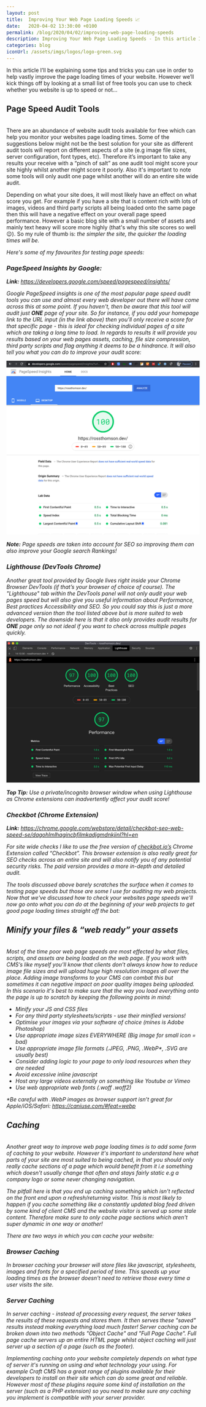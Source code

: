 ```yaml
---
layout: post
title:  Improving Your Web Page Loading Speeds 📈
date:   2020-04-02 13:30:00 +0100
permalink: /blog/2020/04/02/improving-web-page-loading-speeds
description: Improving Your Web Page Loading Speeds - In this article I explain how to audit and improve your websites page loading times?
categories: blog
iconUrl: /assets/imgs/logos/logo-green.svg 
---
```


In this article I’ll be explaining some tips and tricks you can use in order to help vastly improve the page loading times of your website. However we’ll kick things off by looking at a small list of free tools you can use to check whether you website is up to speed or not... 

<h2>Page Speed Audit Tools</h2>
<br>
There are an abundance of website audit tools available for free which can help you monitor your websites page loading times. Some of the suggestions below might not be the best solution for your site as different audit tools will report on different aspects of a site (e.g image file sizes, server configuration, font types, etc). Therefore it’s important to take any results your receive with a “pinch of salt” as one audit tool might score your site highly whilst another might score it poorly. Also it's important to note some tools will only audit one page whilst another will do an entire site wide audit.

Depending on what your site does, it will most likely have an effect on what score you get. For example if you have a site that is content rich with lots of images, videos and third party scripts all being loaded onto the same page then this will have a negative effect on your overall page speed performance. However a basic blog site with a small number of assets and mainly text heavy will score more highly (that's why this site scores so well 😉). So my rule of thumb is: <i>the simpler the site, the quicker the loading times will be<i>.

Here's some of my favourites for testing page speeds:

<h3>PageSpeed Insights by Google:</h3>

<strong>Link:</strong> <a href="https://developers.google.com/speed/pagespeed/insights/" target="_blank" rel="noopener">https://developers.google.com/speed/pagespeed/insights/</a>

Google PageSpeed insights is one of the most popular page speed audit tools you can use and almost every web developer out there will have come across this at some point. If you haven't, then be aware that this tool will audit just <strong>ONE</strong> page of your site. So for instance, if you add your homepage link to the URL input (in the link above) then you’ll only receive a score for that specific page - this is ideal for checking individual pages of a site which are taking a long time to load. In regards to results it will provide you results based on your web pages assets, caching, file size compression, third party scripts and flag anything it deems to be a hindrance. It will also tell you what you can do to improve your audit score:

<img src="/assets/imgs/blog/pagespeed-insights-result.jpg" alt="PageSpeed Insights Result">

<strong>Note:</strong> Page speeds are taken into account for SEO so improving them can also improve your Google search Rankings!

<h3>Lighthouse (DevTools Chrome)</h3>

Another great tool provided by Google lives right inside your Chrome Browser DevTools (if that’s your browser of choice of course). The "Lighthouse" tab within the DevTools panel will not only audit your web pages speed but will also give you useful information about Performance, Best practices Accessibility and SEO. So you could say this is just a more advanced version than the tool listed above but is more suited to web developers. The downside here is that it also only provides audit results for <strong>ONE</strong> page only so not ideal if you want to check across multiple pages quickly.

<img src="/assets/imgs/blog/lighthouse-result.jpg" alt="Lighthouse Result">

<strong>Top Tip:</strong> Use a private/incognito browser window when using Lighthouse as Chrome extensions can inadvertently affect your audit score!

<h3>Checkbot (Chrome Extension)</h3>

<strong>Link:</strong> <a href="https://chrome.google.com/webstore/detail/checkbot-seo-web-speed-se/dagohlmlhagincbfilmkadjgmdnkjinl?hl=en" target="_blank" rel="noopener">https://chrome.google.com/webstore/detail/checkbot-seo-web-speed-se/dagohlmlhagincbfilmkadjgmdnkjinl?hl=en</a>

For site wide checks I like to use the free version of <a href="https://www.checkbot.io/" target="_blank" rel="noopener">checkbot.io’s</a> Chrome Extension called “Checkbot”. This browser extension is also really great for SEO checks across an entire site and will also notify you of any potential security risks. The paid version provides a more in-depth and detailed audit. 

The tools discussed above barely scratches the surface when it comes to testing page speeds but those are some I use for auditing my web projects. Now that we've discussed how to check your websites page speeds we'll now go onto what you can do at the beginning of your web projects to get good page loading times straight off the bat:

<h2>Minify your files & “web ready” your assets</h2>
<br>
Most of the time poor web page speeds are most effected by what files, scripts, and assets are being loaded on the web page. If you work with CMS’s like myself you’ll know that clients don’t always know how to reduce image file sizes and will upload huge high resolution images all over the place. Adding image transforms to your CMS can combat this but sometimes it can negative impact on poor quality images being uploaded. In this scenario it's best to make sure that the way you load everything onto the page is up to scratch by keeping the following points in mind:

<ul>
    <li>Minify your JS and CSS files</li>
    <li>For any third party stylesheets/scripts - use their minified versions!</li>
    <li>Optimise your images via your software of choice (mines is Adobe Photoshop)</li>
    <li>Use appropriate image sizes EVERYWHERE (Big image for small icon = bad)</li>
    <li>Use appropriate image file formats (.JPEG, .PNG, .WebP<span class="red">*</span>, .SVG are usually best)</li>
    <li>Consider adding logic to your page to only load resources when they are needed</li>
    <li>Avoid excessive inline javascript</li>
    <li>Host any large videos externally on something like Youtube or Vimeo</li>
    <li>Use web appropriate web fonts (.woff .woff2)</li>
</ul>
<span class="red">*</span><span class="small">Be careful with .WebP images as browser support isn’t great for Apple/iOS/Safari: <a href="https://caniuse.com/#feat=webp" target="_blank" rel="noopener">https://caniuse.com/#feat=webp</a></span>

<h2>Caching</h2>
<br>
Another great way to improve web page loading times is to add some form of caching to your website. However it's important to understand here what parts of your site are most suited to being cached, in that you should only really cache sections of a page which would benefit from it i.e something which doesn't usually change that often and stays fairly static e.g a company logo or some never changing navigation.

The pitfall here is that you end up caching something which isn't reflected on the front end upon a refresh/returning visitor. This is most likely to happen if you cache something like a constantly updated blog feed driven by some kind of client CMS and the website visitor is served up some stale content. Therefore make sure to only cache page sections which aren't super dynamic in one way or another! 

There are two ways in which you can cache your website:

<h3>Browser Caching</h3>

In browser caching your browser will store files like javascript, stylesheets, images and fonts for a specified period of time. This speeds up your loading times as the browser doesn't need to retrieve those every time a user visits the site.

<h3>Server Caching</h3>

In server caching - instead of processing every request, the server takes the results of these requests and stores them. It then serves these "saved" results instead making everything load much faster! Server caching can be broken down into two methods "Object Cache" and "Full Page Cache". Full page cache servers up an entire HTML page whilst object caching will just server up a section of a page (such as the footer).

Implementing caching onto your website completely depends on what type of server it's running on using and what technology your using. For example Craft CMS has a great range of plugins available for their developers to install on their site which can do some great and reliable. However most of these plugins require some kind of installation on the server (such as a PHP extension) so you need to make sure any caching you implement is compatible with your server provider.